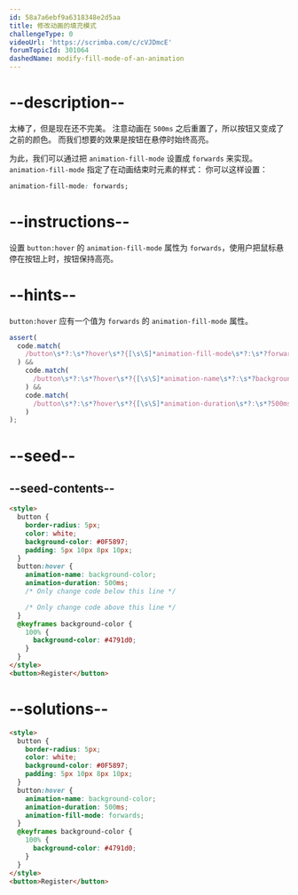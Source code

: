 ```yaml
---
id: 58a7a6ebf9a6318348e2d5aa
title: 修改动画的填充模式
challengeType: 0
videoUrl: 'https://scrimba.com/c/cVJDmcE'
forumTopicId: 301064
dashedName: modify-fill-mode-of-an-animation
---
```


# --description--

太棒了，但是现在还不完美。 注意动画在 `500ms` 之后重置了，所以按钮又变成了之前的颜色。 而我们想要的效果是按钮在悬停时始终高亮。

为此，我们可以通过把 `animation-fill-mode` 设置成 `forwards` 来实现。 `animation-fill-mode` 指定了在动画结束时元素的样式： 你可以这样设置：

```css
animation-fill-mode: forwards;
```

# --instructions--

设置 `button:hover` 的 `animation-fill-mode` 属性为 `forwards`，使用户把鼠标悬停在按钮上时，按钮保持高亮。

# --hints--

`button:hover` 应有一个值为 `forwards` 的 `animation-fill-mode` 属性。

```js
assert(
  code.match(
    /button\s*?:\s*?hover\s*?{[\s\S]*animation-fill-mode\s*?:\s*?forwards\s*?;[\s\S]*}/gi
  ) &&
    code.match(
      /button\s*?:\s*?hover\s*?{[\s\S]*animation-name\s*?:\s*?background-color\s*?;[\s\S]*}/gi
    ) &&
    code.match(
      /button\s*?:\s*?hover\s*?{[\s\S]*animation-duration\s*?:\s*?500ms\s*?;[\s\S]*}/gi
    )
);
```

# --seed--

## --seed-contents--

```html
<style>
  button {
    border-radius: 5px;
    color: white;
    background-color: #0F5897;
    padding: 5px 10px 8px 10px;
  }
  button:hover {
    animation-name: background-color;
    animation-duration: 500ms;
    /* Only change code below this line */

    /* Only change code above this line */
  }
  @keyframes background-color {
    100% {
      background-color: #4791d0;
    }
  }
</style>
<button>Register</button>
```

# --solutions--

```html
<style>
  button {
    border-radius: 5px;
    color: white;
    background-color: #0F5897;
    padding: 5px 10px 8px 10px;
  }
  button:hover {
    animation-name: background-color;
    animation-duration: 500ms;
    animation-fill-mode: forwards;
  }
  @keyframes background-color {
    100% {
      background-color: #4791d0;
    }
  }
</style>
<button>Register</button>
```

